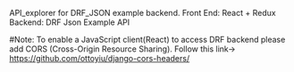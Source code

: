 API_explorer for DRF_JSON example backend.
Front End: React + Redux
Backend: DRF Json Example API

#Note:
To enable a JavaScript client(React) to access DRF backend please add  CORS (Cross-Origin Resource Sharing).
Follow this link-> https://github.com/ottoyiu/django-cors-headers/

